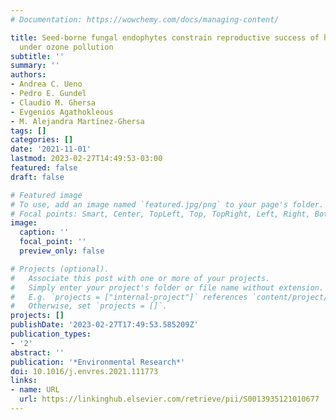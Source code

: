 ```yaml
---
# Documentation: https://wowchemy.com/docs/managing-content/

title: Seed-borne fungal endophytes constrain reproductive success of host plants
  under ozone pollution
subtitle: ''
summary: ''
authors:
- Andrea C. Ueno
- Pedro E. Gundel
- Claudio M. Ghersa
- Evgenios Agathokleous
- M. Alejandra Martínez-Ghersa
tags: []
categories: []
date: '2021-11-01'
lastmod: 2023-02-27T14:49:53-03:00
featured: false
draft: false

# Featured image
# To use, add an image named `featured.jpg/png` to your page's folder.
# Focal points: Smart, Center, TopLeft, Top, TopRight, Left, Right, BottomLeft, Bottom, BottomRight.
image:
  caption: ''
  focal_point: ''
  preview_only: false

# Projects (optional).
#   Associate this post with one or more of your projects.
#   Simply enter your project's folder or file name without extension.
#   E.g. `projects = ["internal-project"]` references `content/project/deep-learning/index.md`.
#   Otherwise, set `projects = []`.
projects: []
publishDate: '2023-02-27T17:49:53.585209Z'
publication_types:
- '2'
abstract: ''
publication: '*Environmental Research*'
doi: 10.1016/j.envres.2021.111773
links:
- name: URL
  url: https://linkinghub.elsevier.com/retrieve/pii/S0013935121010677
---
```

